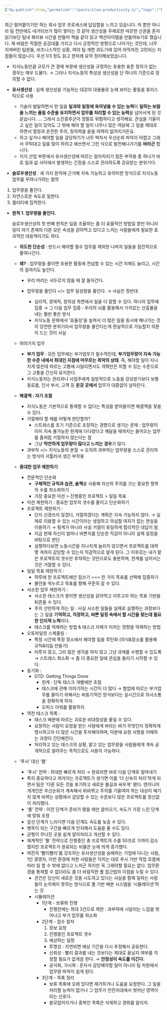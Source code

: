 ```yaml
---
{"dg-publish":true,"permalink":"/posts/slow-productivity-1/","tags":["Daily"],"created":"2024-11-03","updated":"2024-11-03T22:48:00"}
---
```


최근 밀어붙이기만 하는 회사 업무 프로세스에 답답함을 느끼고 있습니다. 저 뿐만 아니라 팀 전반에도 네거티브가 많이 쌓이는 것 같아 생산성을 주제로한 따끈한 신권을 혼자 읽기보단 팀내 북리뷰 시간을 만들어 책을 같이 읽고 액션아이템을 만들어보기로 했습니다. 제 바람은 적절한 공감대를 가지고 다시 긍정적인 방향으로 나아가는 것인데, 너무 지쳐버린 팀원들, 비즈니스적인 상황, 여러 팀 개편 과도기에 있어 아직까진 고민되는 지점들이 많습니다. 
우선 1/3 정도 읽고 한차례 요약 정리해보았습니다.

- 지식노동만큼 규모가 큰 경제 부문에 생산성을 규정하는 유용한 표준 정의가 없는 경우는 매우 드물다.
   → 그러나 지식노동의 특성상 생산성을 단 하나의 기준으로 정의할 수 없다.  
  
- **유사생산성** : 실제 생산성을 가늠하는 대강의 대용물로 눈에 보이는 활동을 휴리스틱으로 사용
	- 기술이 발달하면서 한 일을 **일과와 일정에 욱여넣을 수 있는 능력**이 **일하는 보람을 느끼는 품질 수준을 유지하면서 업무를 처리할 수 있는 능력**을 넘어서게 된 것 같습니다. ... 그래서 소진증후군이 정말로 위험하다고 생각해요. 관심을 기울이고 싶은 일이 있어도 그 밖에 해야 할 일이 너무나 많은 까닭에 그 일을 제대로 하면서 열정과 온전한 주의, 창의력을 쏟을 여력이 없어지거든요.
	- 하고 싶거나 해야할 일을 감당하기가 너무 벅차서 우선순위 파악이 어렵고 그래서 무턱대고 일을 많이 하려고 애쓰면서 그런 식으로 발전해나가기를 **바라곤** 합니다.
	- 지식 산업 부문에서 유사생산성에 따르는 알아차리기 힘든 부작용 중 하나가 바로 일과 삶 사이에서 발생하는 긴장을 스스로 관리하도록 강요받는 분위기다.

- **슬로우생산성** : 세 가지 원칙에 근거해 지속 가능하고 유의미한 방식으로 지식노동 업무를 꾸려나가려는 철학

1. 업무량을 줄인다.
2. 자연스로운 속도로 일한다.
3. 퀄리티에 집착한다.

- **원칙 1. 업무량을 줄인다.**

	슬로우생산성의 첫 번째 원칙은 일을 조율하는 좀 더 효율적인 방법일 뿐만 아니라 일이 자기 존재의 다른 모든 속성을 갉아먹고 있다고 느끼는 사람들에게 필요한 효과적인 대응책이기도 하다.

	- **의도한 단순성** : 반드시 해야할 필수 업무를 제외한 나머지 일들을 점진적으로 줄여나간다.
	- **왜?** : 업무량을 줄이면 유용한 활동에 전념할 수 있는 시간 자체도 늘리고, 시간의 질까지도 높인다.
		- 우리 머리는 서두르지 않을 때 잘 돌아간다.
		- 업무량을 줄인다 =/= 업무 달성량을 줄인다. → 사실은 정반대

			- 심리적, 경제적, 창의성 측면에서 일을 더 잘할 수 있다. 하나의 업무에 집중 → 그 다음 업무 집중 : 우리의 뇌를 활용해서 가치있는 산출물을 내는 훨씬 좋은 방식
			- 지식노동 문화에서 ‘효율성'을 높여서 더 많은 일을 동시에 해나가는 것이 당연한 분위기라서 업무량을 줄인다는게 현실적으로 가능할지 의문이 드는 것이 사실

	- 여러가지 업무
		- **부가 업무** : 모든 업무에는 부가업무가 필수적인데, **부가업무량이 지속 가능한 수준 내에서 최대인 지점에 머무르는 최악의 상태**. 즉, 해야할 일이 지나치게 많은데 따르는 고통에 시달리면서도 개혁만은 피할 수 있는 수준으로 그 고통을 간신히 유지한다.
		- 지식노동자는 관리자나 사업주에게 일방적으로 노동을 강요받기보다 보통 동료들, 인사 부서, 고객 등 **온갖 곳에서** 업무가 대중없이 날아든다.

	
	- **해결책 : 자기 조절**
		- 지식노동은 기본적으로 통제할 수 없다는 특성을 받아들이면 해결책을 찾을 수 있다.
		- 거절해야 할 때를 어떻게 판단할까?
			- 스트레스를 초기 기준으로 조정하는 경향으로 생기는 문제 : 업무량이 이미 지속 불가능한 한계에 다다랐다고 깨달을 때까지는 들어오는 업무를 좀처럼 거절하지 않는다는 점
			- 그냥 **막연하게 업무량이 많다고 느끼는 경우**가 많다.
		- 과부하 =/= 지식노동의 본질 → 오히려 과부하는 업무량을 스스로 관리하는 방식이 서툴러서 생긴 부작용

	- **중대한 업무 제한하기**
		- 전문적인 단순화
			- **구체적인 규칙과 습관, 술책**을 사용해 자신의 주의를 끄는 중요한 항목의 수를 최소화하기
			- 가장 중요한 미션 > 진행중인 프로젝트 > 일일 목표
		- 미션 제한하기 : 중요한 업무의 갯수를 줄이고 단순화하기
		- 프로젝트 제한하기 :
			- 단지 신경쓰지 않겠다, 거절하겠다는 계획은 지속 가능하지 않다. → 실제로 이용할 수 있는 시간이라는 냉엄하고 의심할 여지가 없는 현실을 이용하기 → 핑계가 아니라 사실 거절이 유일하게 합리적인 대답이 됨
			- 지금 현재 자신이 얼마나 바쁜지를 단순한 직감이 아니라 실제 일정을 바탕으로 판단
			- 실행하다보면 노동시간을 지나치게 늘리지 않으면서 프로젝트를 대략 몇 개까지 감당할 수 있는지 직감적으로 알게 된다. 그 이후로는 내가 맡은 프로젝트의 갯수만 추적하는 것만으로도 충분하며, 한계를 넘어서는 것은 거절할 수 있다.
		- 일일 목표 제한하기 :
			- 하루에 한 프로젝트에만 힘쓰기 === 한 가지 목표를 선택해 집중하기
			- 불안을 억누르고 목표를 향해 꾸준히 갈 수 있다.
		- 사소한 업무 제한하기 :
			- 사소한 태스크가 쌓이면 생산성을 갉아먹고 이루고자 하는 목표 기반을 뒤흔들 수 있다.
			- 주의 산만하게 하는 일 : 사실 사소한 일들을 실제로 실행하는 과정보다는 그 일을 **기억하고, 걱정하고, 바쁜 일정 속에서 할 시간을 찾는데 필요한 인지적 노력**이다.
			- 태스크를 억제하는 방법 & 태스크 자체가 미치는 영향을 억제하는 방법
		- 오토파일럿 스케줄링 :
			- 특정 시간에 특정 장소에서 해야할 일을 루틴화 (의식&장소를 활용해 규칙&리듬 만들기)
			- 미루지 않고, 그리 많은 생각을 하지 않고 그냥 과제를 수행할 수 있도록 → 스트레스 최소화 → 좀 더 중요한 일에 관심을 돌리기 시작할 수 있다.
		- 동기화 :
			- GTD: Getting Things Done
				- 한계 : 단독 태스크 개별에만 초점
				- 태스크에 관해 이야기하는 시간이 더 많다 → 협업에 따르는 부가업무를 줄이기 위해서는 비동기적인 방식보다는 실시간으로 의사소통을 정확하게 하자.
				- 오피스 아워를 활용하자.
		- 역전 태스크 목록 :
			- 태스크 배분에 따르는 괴로운 비대칭성을 줄일 수 있다.
			- 요청하는 사람이 요청을 받는 사람에게 바라는 바가 무엇인지 정확하게 명시하고자 더 많은 시간을 투자해야하며, 덕분에 요청 사항을 이해하는 과정이 간단해진다.
			- 처리하고 있는 태스크의 상황, 맡고 있는 업무량을 사람들에게 계속 공개적으로 알려주는 목적으로도 사용이 가능하다.
	- ‘푸시’ 대신 ‘풀’
		- ‘푸시' 전략 : 최대한 빠르게 처리 → 완료되면 바로 다음 단계로 밀어내기
		- 특히 중요하다고 여겨지는 프로젝트가 생기면 이를 ‘더 신속히 처리'하게 되면서 팀은 '다른 모든 것을 포기하고 새로운 불길과 싸우게' 됐다. 엔지니어 개개인은 우선순위가 계속해서 뒤바뀌고 주의를 기울여야 하는 대상이 예기치 않게 바뀌는 상황에서 감당할 수 있는 수준보다 많은 프로젝트를 정신없이 처리했다.
		- ‘풀' 전략 : 이전 단계가 준비가 됐을 때만 끌어오기, 속도가 가장 느린 단계에 맞춰 조정
		- 앞선 단계가 느리다면 다음 단계도 속도를 늦출 수 있다.
		- 병목이 되는 구간을 빠르게 인지해서 도움을 줄 수도 있다.
		- 균형이 무너진 곳을 쉽게 알아차리고 개선할 수 있다.
		- 체계적인 ‘풀' 전략으로 진행중인 총 프로젝트의 수를 50프로 가까이 감소했지만 프로젝트가 완료되는 비율은 눈에 띄게 증가했다.
		- 여전히 ‘빨리빨리'를 강조하는 유사생산성을 숭배하는 기업에 다니는 사람, 1인 경영자, 이런 환경에 처한 사람들은 닥치는 대로 푸시 기반 작업 흐름에 따라 일 할 수 밖에 없다고 느끼곤 하지만 꼭 그래야할 필요는 없다. 업무환경을 통제할 수 없더라도 좀 더 바람직한 풀 접근법의 이점을 누릴 수 있다.
			- 관건은 당신이 새로운 것을 시도하고 있다는 사실을 함께 일하는 사람들이 눈치채지 못하는 방식으로 풀 기반 배분 시스템을 ‘시뮬레이션'하는 것
			- 시뮬레이션
				- 1단계 - 보류와 진행
					- 진행칸에는 최대 3건으로 제한 : 과부하에 시달리는 느낌을 벗어나고 부가 업무를 최소화
				- 2단계 - 접수 절차
					1. 정보 요청
					2. 진행중인 프로젝트 갯수
					3. 예상하는 일정
					- 투명성 : 지연되면 예상 기간을 다시 추정해서 공유한다.
					- 신뢰성 : 빨리 결과를 내는 것보다는 제대로 끝날지 여부를 걱정할 필요가 없게끔 한다. → **안정성이 속도를 이긴다.**
					- 공식화, 가시화 : 혼자서 감당해야할 일이 아니라 팀 차원에서 업무량 파악이 쉽게 된다.
				- 3단계 - 목록 정리
					- 보류 목록에 오래 있다면 제거하거나 도움을 요청한다. 그 일을 처리할 능력이 없거나 그 업무가 안전지대에서 벗어난 영역이라는 신호다.
					- 쓸모없어지거나 중복인 목록은 삭제하고 경위를 알리자.